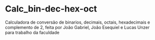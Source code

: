 # Calc_bin-dec-hex-oct
Calculadora de conversão de binarios, decimais, octais, hexadecimais e complemento de 2, feita por João Gabriel, João Esequiel e Lucas Unzer para trabalho da faculdade
